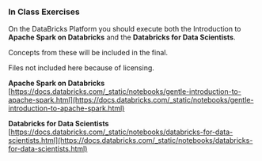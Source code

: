 ### In Class Exercises
On the DataBricks Platform you should execute both the Introduction to **Apache Spark on Databricks** and the **Databricks for Data Scientists**.

Concepts from these will be included in the final.

Files not included here because of licensing.

**Apache Spark on Databricks**
[https://docs.databricks.com/_static/notebooks/gentle-introduction-to-apache-spark.html](https://docs.databricks.com/_static/notebooks/gentle-introduction-to-apache-spark.html)

**Databricks for Data Scientists**
[https://docs.databricks.com/_static/notebooks/databricks-for-data-scientists.html](https://docs.databricks.com/_static/notebooks/databricks-for-data-scientists.html)
